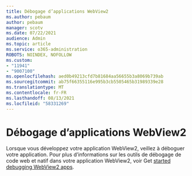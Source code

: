 ```yaml
---
title: Débogage d’applications WebView2
ms.author: pebaum
author: pebaum
manager: scotv
ms.date: 07/22/2021
audience: Admin
ms.topic: article
ms.service: o365-administration
ROBOTS: NOINDEX, NOFOLLOW
ms.custom:
- "11941"
- "9007100"
ms.openlocfilehash: aed0b49213cfd7b81684aa56655b3a8069b739ab
ms.sourcegitcommit: ab75f66355116e995b3cb5505465b31989339e28
ms.translationtype: MT
ms.contentlocale: fr-FR
ms.lasthandoff: 08/13/2021
ms.locfileid: "58331269"
---
```

# <a name="debug-webview2-apps"></a>Débogage d’applications WebView2

Lorsque vous développez votre application WebView2, veillez à déboguer votre application. Pour plus d’informations sur les outils de débogage de code web et natif dans votre application WebView2, voir Get [started debugging WebView2 apps](https://docs.microsoft.com/microsoft-edge/webview2/how-to/debug).
